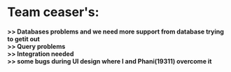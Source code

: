 # Team ceaser's:
**>> Databases problems and we need more support from database trying to getit out** <br>
**>> Query problems** <br>
**>> Integration needed**<br>
**>> some bugs during UI design where I and Phani(19311) overcome it**<br>

